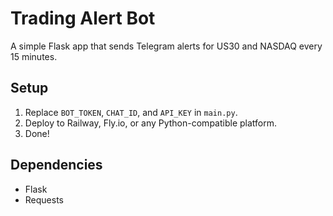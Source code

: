 
# Trading Alert Bot

A simple Flask app that sends Telegram alerts for US30 and NASDAQ every 15 minutes.

## Setup

1. Replace `BOT_TOKEN`, `CHAT_ID`, and `API_KEY` in `main.py`.
2. Deploy to Railway, Fly.io, or any Python-compatible platform.
3. Done!

## Dependencies

- Flask
- Requests
